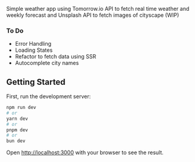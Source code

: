 Simple weather app using Tomorrow.io API to fetch real time weather and weekly forecast and Unsplash API to fetch images of cityscape (WIP)

### To Do
- Error Handling
- Loading States
- Refactor to fetch data using SSR
- Autocomplete city names

## Getting Started

First, run the development server:

```bash
npm run dev
# or
yarn dev
# or
pnpm dev
# or
bun dev
```

Open [http://localhost:3000](http://localhost:3000) with your browser to see the result.